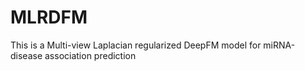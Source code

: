 # MLRDFM
This is a Multi-view Laplacian regularized DeepFM model for miRNA-disease association prediction
